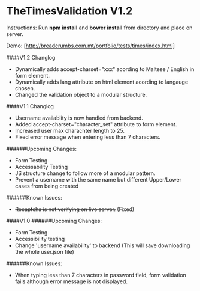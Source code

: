 # TheTimesValidation V1.2
Instructions: Run **npm install** and **bower install** from directory and place on server. 

Demo: [http://breadcrumbs.com.mt/portfolio/tests/times/index.html]

####V1.2
Changlog
* Dynamically adds accept-charset="xxx" acording to Maltese / English in form element.
* Dynamically adds lang attribute on html element acording to langauge chosen. 
* Changed the validation object to a modular structure. 


####V1.1
Changlog
* Username availablity is now handled from backend.
* Added accept-charset="character_set" attribute to form element.
* Increased user max charachter length to 25.
* Fixed error message when entering less than 7 characters.  

######Upcoming Changes:  
* Form Testing
* Accessability Testing
* JS structure change to follow more of a modular pattern. 
* Prevent a username with the same name but different Upper/Lower cases from being created

######Known Issues:
* ~~Recaptcha is not verifying on live server.~~  (Fixed)



####V1.0
######Upcoming Changes:  
* Form Testing
* Accessibility testing
* Change 'username availability' to backend (This will save downloading the whole user.json file)

######Known Issues:
* When typing less than 7 characters in password field, form validation fails although error message is not displayed.


